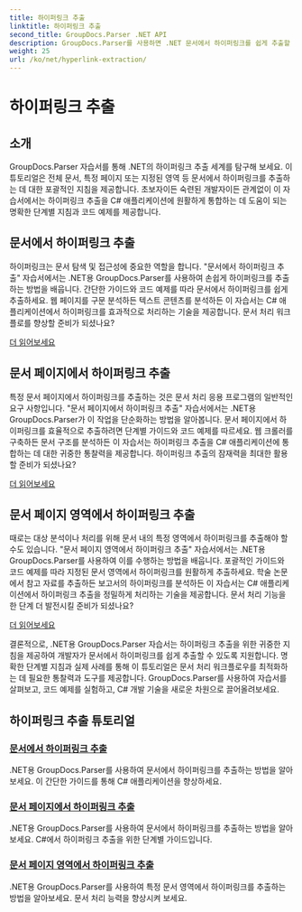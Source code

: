 ```yaml
---
title: 하이퍼링크 추출
linktitle: 하이퍼링크 추출
second_title: GroupDocs.Parser .NET API
description: GroupDocs.Parser를 사용하면 .NET 문서에서 하이퍼링크를 쉽게 추출할 수 있습니다. 하이퍼링크 추출을 위한 단계별 가이드를 통해 C# 애플리케이션을 향상하세요.
weight: 25
url: /ko/net/hyperlink-extraction/
---
```


# 하이퍼링크 추출

## 소개

GroupDocs.Parser 자습서를 통해 .NET의 하이퍼링크 추출 세계를 탐구해 보세요. 이 튜토리얼은 전체 문서, 특정 페이지 또는 지정된 영역 등 문서에서 하이퍼링크를 추출하는 데 대한 포괄적인 지침을 제공합니다. 초보자이든 숙련된 개발자이든 관계없이 이 자습서에서는 하이퍼링크 추출을 C# 애플리케이션에 원활하게 통합하는 데 도움이 되는 명확한 단계별 지침과 코드 예제를 제공합니다.

## 문서에서 하이퍼링크 추출

하이퍼링크는 문서 탐색 및 접근성에 중요한 역할을 합니다. "문서에서 하이퍼링크 추출" 자습서에서는 .NET용 GroupDocs.Parser를 사용하여 손쉽게 하이퍼링크를 추출하는 방법을 배웁니다. 간단한 가이드와 코드 예제를 따라 문서에서 하이퍼링크를 쉽게 추출하세요. 웹 페이지를 구문 분석하든 텍스트 콘텐츠를 분석하든 이 자습서는 C# 애플리케이션에서 하이퍼링크를 효과적으로 처리하는 기술을 제공합니다. 문서 처리 워크플로를 향상할 준비가 되셨나요?

[더 읽어보세요](./extract-hyperlinks-from-document/)

## 문서 페이지에서 하이퍼링크 추출

특정 문서 페이지에서 하이퍼링크를 추출하는 것은 문서 처리 응용 프로그램의 일반적인 요구 사항입니다. "문서 페이지에서 하이퍼링크 추출" 자습서에서는 .NET용 GroupDocs.Parser가 이 작업을 단순화하는 방법을 알아봅니다. 문서 페이지에서 하이퍼링크를 효율적으로 추출하려면 단계별 가이드와 코드 예제를 따르세요. 웹 크롤러를 구축하든 문서 구조를 분석하든 이 자습서는 하이퍼링크 추출을 C# 애플리케이션에 통합하는 데 대한 귀중한 통찰력을 제공합니다. 하이퍼링크 추출의 잠재력을 최대한 활용할 준비가 되셨나요?

[더 읽어보세요](./extract-hyperlinks-from-document-page/)

## 문서 페이지 영역에서 하이퍼링크 추출

때로는 대상 분석이나 처리를 위해 문서 내의 특정 영역에서 하이퍼링크를 추출해야 할 수도 있습니다. "문서 페이지 영역에서 하이퍼링크 추출" 자습서에서는 .NET용 GroupDocs.Parser를 사용하여 이를 수행하는 방법을 배웁니다. 포괄적인 가이드와 코드 예제를 따라 지정된 문서 영역에서 하이퍼링크를 원활하게 추출하세요. 학술 논문에서 참고 자료를 추출하든 보고서의 하이퍼링크를 분석하든 이 자습서는 C# 애플리케이션에서 하이퍼링크 추출을 정밀하게 처리하는 기술을 제공합니다. 문서 처리 기능을 한 단계 더 발전시킬 준비가 되셨나요?

[더 읽어보세요](./extract-hyperlinks-from-document-page-area/)

결론적으로, .NET용 GroupDocs.Parser 자습서는 하이퍼링크 추출을 위한 귀중한 지침을 제공하여 개발자가 문서에서 하이퍼링크를 쉽게 추출할 수 있도록 지원합니다. 명확한 단계별 지침과 실제 사례를 통해 이 튜토리얼은 문서 처리 워크플로우를 최적화하는 데 필요한 통찰력과 도구를 제공합니다. GroupDocs.Parser를 사용하여 자습서를 살펴보고, 코드 예제를 실험하고, C# 개발 기술을 새로운 차원으로 끌어올려보세요.
## 하이퍼링크 추출 튜토리얼
### [문서에서 하이퍼링크 추출](./extract-hyperlinks-from-document/)
.NET용 GroupDocs.Parser를 사용하여 문서에서 하이퍼링크를 추출하는 방법을 알아보세요. 이 간단한 가이드를 통해 C# 애플리케이션을 향상하세요.
### [문서 페이지에서 하이퍼링크 추출](./extract-hyperlinks-from-document-page/)
.NET용 GroupDocs.Parser를 사용하여 문서에서 하이퍼링크를 추출하는 방법을 알아보세요. C#에서 하이퍼링크 추출을 위한 단계별 가이드입니다.
### [문서 페이지 영역에서 하이퍼링크 추출](./extract-hyperlinks-from-document-page-area/)
.NET용 GroupDocs.Parser를 사용하여 특정 문서 영역에서 하이퍼링크를 추출하는 방법을 알아보세요. 문서 처리 능력을 향상시켜 보세요.
